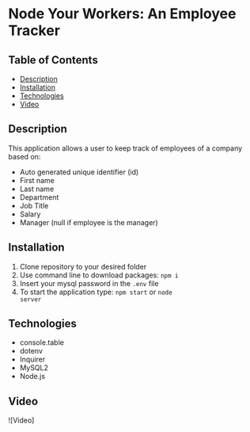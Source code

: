 # Node Your Workers: An Employee Tracker

## Table of Contents

- [Description](#description)
- [Installation](#installation)
- [Technologies](#technologies)
- [Video](#video)

## Description

This application allows a user to keep track of employees of a company based on:
- Auto generated unique identifier (id)
- First name
- Last name
- Department
- Job Title
- Salary
- Manager (null if employee is the manager)


## Installation

1. Clone repository to your desired folder
2. Use command line to download packages: <code>npm i</code>
3. Insert your mysql password in the <code>.env</code> file
4. To start the application type: <code>npm start</code> or <code>node server</code>

## Technologies

- console.table
- dotenv
- Inquirer
- MySQL2
- Node.js

## Video

![Video]